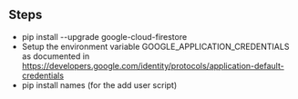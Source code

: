 ## Steps
- pip install --upgrade google-cloud-firestore
- Setup the environment variable GOOGLE_APPLICATION_CREDENTIALS as documented in https://developers.google.com/identity/protocols/application-default-credentials
- pip install names (for the add user script)